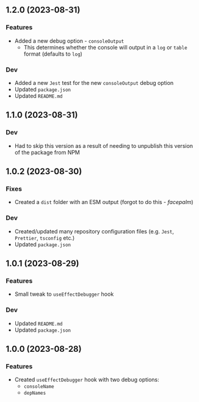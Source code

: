 ## 1.2.0 (2023-08-31)

### Features

- Added a new debug option - `consoleOutput`
  - This determines whether the console will output in a `log` or `table` format (defaults to `log`)

### Dev

- Added a new `Jest` test for the new `consoleOutput` debug option
- Updated `package.json`
- Updated `README.md`

## 1.1.0 (2023-08-31)

### Dev

- Had to skip this version as a result of needing to unpublish this version of the package from NPM

## 1.0.2 (2023-08-30)

### Fixes

- Created a `dist` folder with an ESM output (forgot to do this - _facepalm_)

### Dev

- Created/updated many repository configuration files (e.g. `Jest`, `Prettier`, `tsconfig` etc.)
- Updated `package.json`

## 1.0.1 (2023-08-29)

### Features

- Small tweak to `useEffectDebugger` hook

### Dev

- Updated `README.md`
- Updated `package.json`

## 1.0.0 (2023-08-28)

### Features

- Created `useEffectDebugger` hook with two debug options:
  - `consoleName`
  - `depNames`
